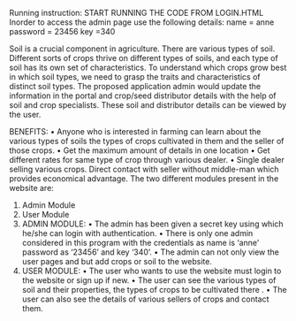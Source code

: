 Running instruction:
  START RUNNING THE CODE FROM LOGIN.HTML
  Inorder to access the admin page use the following details:
  name = anne 
  password = 23456
  key =340
  
  
  
  
Soil is a crucial component in agriculture. There are various types of soil. Different sorts of crops thrive on different types of soils, and each type of soil has its own set of characteristics. To understand which crops grow best in which soil types, we need to grasp the traits and characteristics of distinct soil types. The proposed application admin would update the information in the portal and crop/seed distributor details with the help of soil and crop specialists. These soil and distributor details can be viewed by the user.

BENEFITS:
•	Anyone who is interested in farming can learn about the various types of soils the types of crops cultivated in them and the seller of those crops.
•	Get the maximum amount of details in one location
•	Get different rates for same type of crop through various dealer.
•	Single dealer selling various crops.
Direct contact with seller without middle-man which provides economical advantage.
The two different modules present in the website are:
1.	Admin Module
2.	User Module
1. ADMIN MODULE:
•	The admin has been given a secret key using which he/she can login with authentication.
•	There is only one admin considered in this program with the credentials as name is ‘anne’ password as ‘23456’ and key ‘340’.
•	The admin can not only view the user pages and but add crops or soil to the website.
2. USER MODULE:
•	The user who wants to use the website must login to the website or sign up if new.
•	The user can see the various types of soil and their properties, the types of crops to be cultivated there .
•	The user can also see the details of various sellers of crops and contact them.
